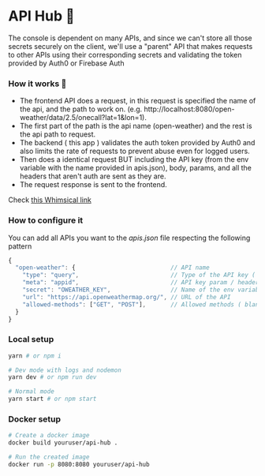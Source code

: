 # API Hub 🔑

The console is dependent on many APIs, and since we can't store all those secrets securely on the client, we'll use a "parent" API that makes requests to other APIs using their corresponding secrets and validating the token provided by Auth0 or Firebase Auth

### How it works 🤔
- The frontend API does a request, in this request is specified the name of the api, and the path to work on. (e.g. http://localhost:8080/open-weather/data/2.5/onecall?lat=1&lon=1).
- The first part of the path is the api name (open-weather) and the rest is the api path to request.
- The backend ( this app ) validates the auth token provided by Auth0 and also limits the rate of requests to prevent abuse even for logged users.
- Then does a identical request BUT including the API key (from the env variable with the name provided in apis.json), body, params, and all the headers that aren't auth are sent as they are.
- The request response is sent to the frontend.

Check [this Whimsical link](https://whimsical.com/Cd5GytK42BAjnKvvRBo4JN)


### How to configure it
You can add all APIs you want to the *apis.json* file respecting the following pattern
```jsx
{
  "open-weather": {                           // API name
    "type": "query",                          // Type of the API key ( header or query )
    "meta": "appid",                          // API key param / header name
    "secret": "OWEATHER_KEY",                 // Name of the env variable containing the secret
    "url": "https://api.openweathermap.org/", // URL of the API
    "allowed-methods": ["GET", "POST"],       // Allowed methods ( blank is all )
  }
}
```
### Local setup
```bash
yarn # or npm i

# Dev mode with logs and nodemon
yarn dev # or npm run dev

# Normal mode
yarn start # or npm start
```


### Docker setup
```bash
# Create a docker image
docker build youruser/api-hub .

# Run the created image
docker run -p 8080:8080 youruser/api-hub
```